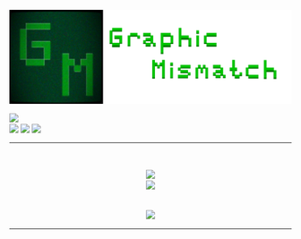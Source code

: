 <a href="https://graphicmismatch.github.io/"><img src="Assets/header.png"/></a>

<a href="https://discord.com/users/433953456315957258"> <img src="https://lanyard.cnrad.dev/api/433953456315957258"></a> <br>
<a href="https://www.linkedin.com/in/rayan-madan/"><img src="https://img.shields.io/badge/LinkedIn-0A66C2?logo=linkedin&logoColor=fff&style=flat"/></a>
<a href="https://graphicmismatch.itch.io/"><img src="https://img.shields.io/badge/Itch.io-FA5C5C?logo=itchdotio&logoColor=fff&style=flat"/></a>
<a href="https://www.instagram.com/graphicmismatch/"><img src="https://img.shields.io/badge/Instagram-E4405F?logo=instagram&logoColor=fff&style=flat"/></a><br>
<hr>  
<p align="center">
  <br>
  <br>
   <img src="https://github-readme-stats.vercel.app/api/top-langs?username=graphicmismatch&theme=chartreuse-dark&border=15DD30"/> <br>
  <img src="https://github-readme-stats.vercel.app/api?username=graphicmismatch&theme=chartreuse-dark&border=15DD30"show_icons=true"/> <br>
  <br>
  <br>
  <img src="https://skillicons.dev/icons?i=git,github,py,discord,bots,vscode,unity,bash,cs,java,linux,raspberrypi" />
  <hr>
</a>
</p>



